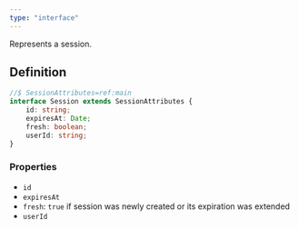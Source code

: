 ```yaml
---
type: "interface"
---
```


Represents a session.

## Definition

```ts
//$ SessionAttributes=ref:main
interface Session extends SessionAttributes {
	id: string;
	expiresAt: Date;
	fresh: boolean;
	userId: string;
}
```


### Properties

- `id`
- `expiresAt`
- `fresh`: `true` if session was newly created or its expiration was extended
- `userId`